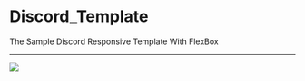 # Discord_Template
The Sample Discord Responsive Template With FlexBox
<hr>
<img src="https://res.cloudinary.com/dvcti5qab/image/upload/v1614427750/discord-sample_ti8o2q.png">
